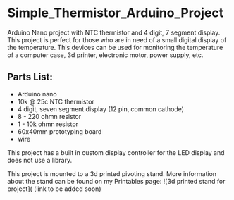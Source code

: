 # Simple_Thermistor_Arduino_Project
Arduino Nano project with NTC thermistor and 4 digit, 7 segment display.
This project is perfect for those who are in need of a small digital display of the temperature.
This devices can be used for monitoring the temperature of a computer case, 3d printer, electronic motor, power supply, etc. 


## Parts List:
- Arduino nano
- 10k @ 25c NTC thermistor
- 4 digit, seven segment display (12 pin, common cathode)
- 8 - 220 ohmn resistor
- 1 - 10k ohmn resistor
- 60x40mm prototyping board
- wire

This project has a built in custom display controller for the LED display and does not use a library.

This project is mounted to a 3d printed pivoting stand. More information about the stand can be found on my Printables page:
![3d printed stand for project](
(link to be added soon)


